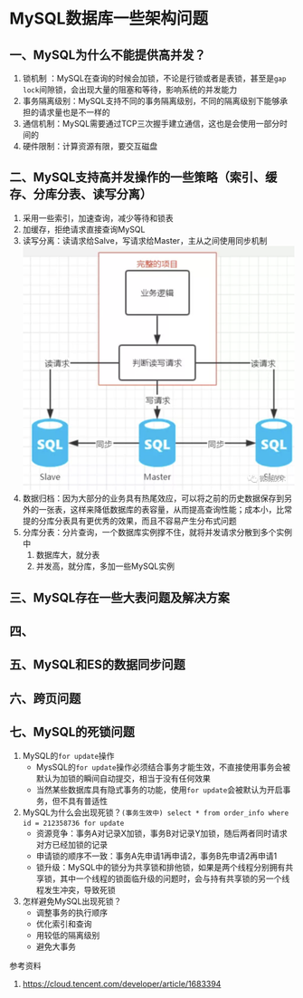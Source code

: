 # MySQL数据库一些架构问题



## 一、MySQL为什么不能提供高并发？
1. 锁机制 ：MySQL在查询的时候会加锁，不论是行锁或者是表锁，甚至是`gap lock`间隙锁，会出现大量的阻塞和等待，影响系统的并发能力
2. 事务隔离级别：MySQL支持不同的事务隔离级别，不同的隔离级别下能够承担的请求量也是不一样的
3. 通信机制：MySQL需要通过TCP三次握手建立通信，这也是会使用一部分时间的
4. 硬件限制：计算资源有限，要交互磁盘

## 二、MySQL支持高并发操作的一些策略（索引、缓存、分库分表、读写分离）
1. 采用一些索引，加速查询，减少等待和锁表
2. 加缓存，拒绝请求直接查询MySQL
3. 读写分离：读请求给Salve，写请求给Master，主从之间使用同步机制  
   ![](./fig/MySQLMS.png)
4. 数据归档：因为大部分的业务具有热尾效应，可以将之前的历史数据保存到另外的一张表，这样来降低数据库的表容量，从而提高查询性能；成本小，比常提的分库分表具有更优秀的效果，而且不容易产生分布式问题
5. 分库分表：分片查询，一个数据库实例撑不住，就将并发请求分散到多个实例中
   1. 数据库大，就分表
   2. 并发高，就分库，多加一些MySQL实例


## 三、MySQL存在一些大表问题及解决方案



## 四、



## 五、MySQL和ES的数据同步问题



## 六、跨页问题


## 七、MySQL的死锁问题
1. MySQL的`for update`操作
   - MysSQL的`for update`操作必须结合事务才能生效，不直接使用事务会被默认为加锁的瞬间自动提交，相当于没有任何效果
   - 当然某些数据库具有隐式事务的功能，使用`for update`会被默认为开启事务，但不具有普适性
2. MySQL为什么会出现死锁？`(事务生效中) select * from order_info where id = 212358736 for update`
   - 资源竞争：事务A对记录X加锁，事务B对记录Y加锁，随后两者同时请求对方已经加锁的记录
   - 申请锁的顺序不一致：事务A先申请1再申请2，事务B先申请2再申请1
   - 锁升级：MySQL中的锁分为共享锁和排他锁，如果是两个线程分别拥有共享锁，其中一个线程的锁面临升级的问题时，会与持有共享锁的另一个线程发生冲突，导致死锁
3. 怎样避免MySQL出现死锁？
   - 调整事务的执行顺序
   - 优化索引和查询
   - 用较低的隔离级别
   - 避免大事务



参考资料
1. https://cloud.tencent.com/developer/article/1683394
